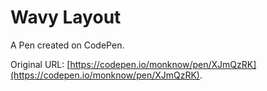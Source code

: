 # Wavy Layout

A Pen created on CodePen.

Original URL: [https://codepen.io/monknow/pen/XJmQzRK](https://codepen.io/monknow/pen/XJmQzRK).

